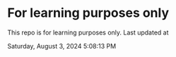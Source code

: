 # For learning purposes only
This repo is for learning purposes only.
Last updated at

Saturday, August 3, 2024 5:08:13 PM

